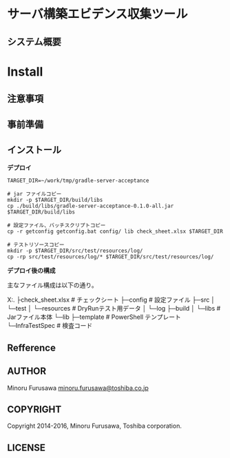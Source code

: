 サーバ構築エビデンス収集ツール
=====================================

システム概要
--------------

Install
=====

注意事項
-------

事前準備
-------

インストール
-----------

**デプロイ**

    TARGET_DIR=~/work/tmp/gradle-server-acceptance

    # jar ファイルコピー
    mkdir -p $TARGET_DIR/build/libs
    cp ./build/libs/gradle-server-acceptance-0.1.0-all.jar $TARGET_DIR/build/libs

    # 設定ファイル、バッチスクリプトコピー
    cp -r getconfig getconfig.bat config/ lib check_sheet.xlsx $TARGET_DIR

    # テストリソースコピー
    mkdir -p $TARGET_DIR/src/test/resources/log/
    cp -rp src/test/resources/log/* $TARGET_DIR/src/test/resources/log/

**デプロイ後の構成**

主なファイル構成は以下の通り。

X:.
├check_sheet.xlsx    # チェックシート
├─config            # 設定ファイル
├─src
│  └─test
│      └─resources # DryRunテスト用データ
│          └─log
├─build
│  └─libs          # Jarファイル本体
└─lib
    ├─template      # PowerShell テンプレート
    └─InfraTestSpec # 検査コード


Refference
-----------


AUTHOR
-----------

Minoru Furusawa <minoru.furusawa@toshiba.co.jp>

COPYRIGHT
-----------

Copyright 2014-2016, Minoru Furusawa, Toshiba corporation.

LICENSE
-----------

